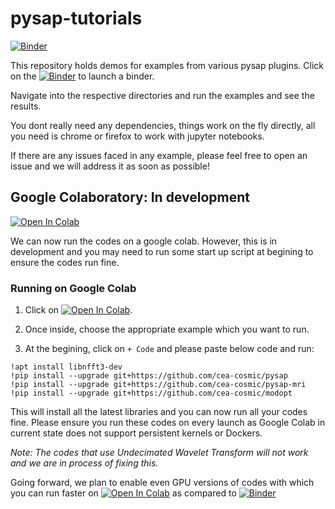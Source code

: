# pysap-tutorials

[![Binder](https://mybinder.org/badge_logo.svg)](https://mybinder.org/v2/gh/cea-cosmic/pysap-tutorials/master)

This repository holds demos for examples from various pysap plugins.
Click on the [![Binder](https://mybinder.org/badge_logo.svg)](https://mybinder.org/v2/gh/cea-cosmic/pysap-tutorials/master) to launch a binder.

Navigate into the respective directories and run the examples and see the results.

You dont really need any dependencies, things work on the fly directly, all you need is chrome or firefox to work with jupyter notebooks.

If there are any issues faced in any example, please feel free to open an issue and we will address it as soon as possible!


## Google Colaboratory: In development

[![Open In Colab](https://colab.research.google.com/assets/colab-badge.svg)](https://colab.research.google.com/github/CEA-COSMIC/pysap-tutorials/)

We can now run the codes on a google colab. However, this is in development and you may need to run some start up script at begining to ensure the codes run fine.

### Running on Google Colab

1) Click on [![Open In Colab](https://colab.research.google.com/assets/colab-badge.svg)](https://colab.research.google.com/github/CEA-COSMIC/pysap-tutorials/).

2) Once inside, choose the appropriate example which you want to run.

3) At the begining, click on `+ Code` and please paste below code and run:
```
!apt install libnfft3-dev
!pip install --upgrade git+https://github.com/cea-cosmic/pysap
!pip install --upgrade git+https://github.com/cea-cosmic/pysap-mri
!pip install --upgrade git+https://github.com/cea-cosmic/modopt
```

This will install all the latest libraries and you can now run all your codes fine. Please ensure you run these codes on every launch as Google Colab in current state does not support persistent kernels or Dockers.

*Note: The codes that use Undecimated Wavelet Transform will not work and we are in process of fixing this.*

Going forward, we plan to enable even GPU versions of codes with which you can run faster on [![Open In Colab](https://colab.research.google.com/assets/colab-badge.svg)](https://colab.research.google.com/github/CEA-COSMIC/pysap-tutorials/) as compared to [![Binder](https://mybinder.org/badge_logo.svg)](https://mybinder.org/v2/gh/cea-cosmic/pysap-tutorials/master)
